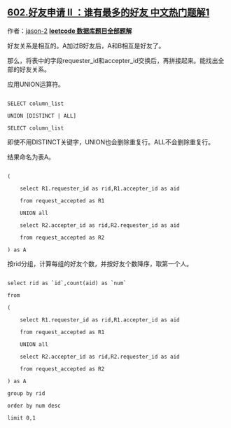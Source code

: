 ## [602.好友申请 II ：谁有最多的好友 中文热门题解1](https://leetcode.cn/problems/friend-requests-ii-who-has-the-most-friends/solutions/100000/bu-yong-qu-zhong-ke-de-zheng-que-jie-guo-by-jason-)

作者：[jason-2](https://leetcode.cn/u/jason-2)
[**leetcode 数据库题目全部题解**](https://leetcode-cn.com/circle/article/vGr1Mc/)

好友关系是相互的。A加过B好友后，A和B相互是好友了。

那么，将表中的字段requester_id和accepter_id交换后，再拼接起来。能找出全部的好友关系。

应用UNION运算符。
```
SELECT column_list
UNION [DISTINCT | ALL]
SELECT column_list
```
即使不用DISTINCT关键字，UNION也会删除重复行。ALL不会删除重复行。

结果命名为表A。
```
(
    select R1.requester_id as rid,R1.accepter_id as aid
    from request_accepted as R1
    UNION all
    select R2.accepter_id as rid,R2.requester_id as aid
    from request_accepted as R2
) as A
```
按rid分组，计算每组的好友个数，并按好友个数降序，取第一个人。
```
select rid as `id`,count(aid) as `num`
from
(
    select R1.requester_id as rid,R1.accepter_id as aid
    from request_accepted as R1
    UNION all
    select R2.accepter_id as rid,R2.requester_id as aid
    from request_accepted as R2
) as A
group by rid
order by num desc
limit 0,1
```